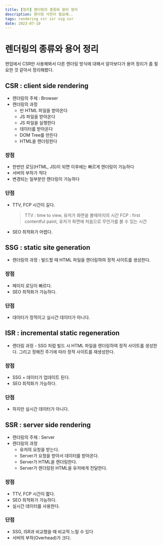```yaml
---
title: [정리] 렌더링의 종류와 용어 정리
description: 렌더링 사전이 필요해..
tags: rendering csr isr ssg ssr
date: 2023-07-10
---
```


# 렌더링의 종류와 용어 정리

현업에서 CSR만 사용해봐서 다른 렌더링 방식에 대해서 알아보다가 용어 정리가 좀 필요한 것 같아서 정리해봤다.

## CSR : client side rendering

- 렌더링의 주체 : Browser
- 렌더링의 과정
  - 빈 HTML 파일을 받아온다
  - JS 파일을 받아온다
  - JS 파일을 실행한다
  - 데이터를 받아온다
  - DOM Tree를 만든다
  - HTML을 렌더링한다

### 장점

- 한번만 로딩(HTML, JS)이 되면 이후에는 빠르게 렌더링이 가능하다
- 서버의 부하가 적다
- 변경되는 일부분만 렌더링이 가능하다

### 단점

- TTV, FCP 시간이 길다.

  > TTV : time to view, 유저가 화면을 볼때까지의 시간
  > FCP : first contentful paint, 유저가 화면에 처음으로 무언가를 볼 수 있는 시간

- SEO 최적화가 어렵다.

## SSG : static site generation

- 렌더링의 과정 : 빌드할 때 HTML 파일을 렌더링하여 정적 사이트를 생성한다.

### 장점

- 페이지 로딩이 빠르다.
- SEO 최적화가 가능하다.

### 단점

- 데이터가 정적이고 실시간 데이터가 아니다.

## ISR : incremental static regeneration

- 렌더링 과정 - SSG 처럼 빌드 시 HTML 파일을 렌더링하여 정적 사이트를 생성한다. 그리고 정해진 주기에 따라 정적 사이트를 재생성한다.

### 장점

- SSG + 데이터가 업데이트 된다.
- SEO 최적화가 가능하다.

### 단점

- 하지만 실시간 데이터가 아니다.

## SSR : server side rendering

- 렌더링의 주체 : Server
- 렌더링의 과정
  - 유저의 요청을 받는다.
  - Server가 요청을 받아서 데이터를 받아온다.
  - Server가 HTML을 렌더링한다.
  - Server가 렌더링된 HTML을 유저에게 전달한다.

### 장점

- TTV, FCP 시간이 짧다.
- SEO 최적화가 가능하다.
- 실시간 데이터를 사용한다.

### 단점

- SSG, ISR과 비교했을 때 비교적 느릴 수 있다
- 서버의 부하(Overhead)가 크다.
